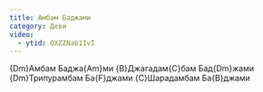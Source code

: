 ```yaml
---
title: Амбам Баджами
category: Деви
video:
  - ytid: QXZZNab1IvI
---
```

{Dm}Амбам Баджа{Am}ми {B}Джагадам{C}бам Бад{Dm}жами  
{Dm}Трипурамбам Ба{F}джами {C}Шарадамбам Ба{B}джами